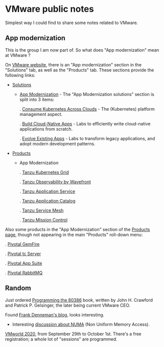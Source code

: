 # VMware public notes

Simplest way I could find to share some notes related to VMware.

## App modernization

This is the group I am now part of. So what does "App modernization"
mean at VMware ?

On [VMware website][5], there is an "App modernization" section in the
"Solutions" tab, as well as the "Products" tab. These sections provide
the following links:

* [Solutions][7]

  - [App Modernization][8] - The "App Modernization solutions" section
    is split into 3 items:

	. [Consume Kubernetes Across Clouds][6] - The (Kubernetes)
      platform management aspect.

	. [Build Cloud-Native Apps][9] - Labs to efficiently write
      cloud-native applications from scratch.

	. [Evolve Existing Apps][10] - Labs to transform legacy
      applications, and adopt modern development patterns.


* [Products][11]

  - App Modernization

	. [Tanzu Kubernetes Grid][17]

    . [Tanzu Observability by Wavefront][14]

	. [Tanzu Application Service][18]

	. [Tanzu Application Catalog][13]

	. [Tanzu Service Mesh][15]

    . [Tanzu Mission Control][12]


Also some products in the "App Modernization" section of the [Products
page][11], though not appearing in the main "Products" roll-down menu:

. [Pivotal GemFire][16]

. [Pivotal tc Server][19]

. [Pivotal App Suite][20]

. [Pivotal RabbitMQ][21]


## Random

Just ordered [Programming the 80386][1] book, written by John
H. Crawford and Patrick P. Gelsinger, the later being current VMware
CEO.

Found [Frank Denneman's blog][2], looks interesting.
* Interesting [discussion about NUMA][4] (Non Uniform Memory Access).

[VMworld 2020][3], from September 29th to October 1st. There's a free
registration; a whole lot of "sessions" are programmed.


[1]: https://archive.org/details/programming8038600craw
[2]: https://frankdenneman.nl/
[3]: https://www.vmworld.com/en/index.html
[4]: https://frankdenneman.nl/numa/
[5]: https://www.vmware.com/
[6]: https://www.vmware.com/cloud-solutions/app-modernization/kubernetes.html
[7]: https://www.vmware.com/cloud-solutions.html
[8]: https://www.vmware.com/cloud-solutions/app-modernization.html
[9]: https://www.vmware.com/cloud-solutions/app-modernization/cloud-native-apps.html
[10]: https://www.vmware.com/cloud-solutions/app-modernization/existing-apps.html
[11]: https://www.vmware.com/products.html
[12]: https://tanzu.vmware.com/mission-control
[13]: https://tanzu.vmware.com/application-catalog
[14]: https://tanzu.vmware.com/observability
[15]: https://tanzu.vmware.com/service-mesh
[16]: https://www.vmware.com/products/pivotal-gemfire.html
[17]: https://tanzu.vmware.com/kubernetes-grid
[18]: https://tanzu.vmware.com/application-service
[19]: https://www.vmware.com/products/pivotal-tcserver.html
[20]: https://www.vmware.com/products/pivotal-appsuite.html
[21]: https://www.vmware.com/products/pivotal-rabbitmq.html
